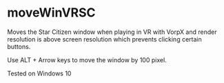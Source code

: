 # moveWinVRSC
Moves the Star Citizen window when playing in VR with VorpX and render resolution is above screen resolution which prevents clicking certain buttons.

Use ALT + Arrow keys to move the window by 100 pixel.

Tested on Windows 10
